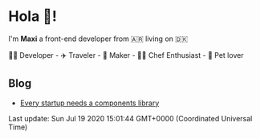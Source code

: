 <h1>Hola 👋!</h1>

<p>I'm <strong>Maxi</strong> a front-end developer from 🇦🇷 living on 🇩🇰</p>

<p>👨‍💻 Developer - ✈️ Traveler - 🚀 Maker - 👨‍🍳 Chef Enthusiast - 🐶 Pet lover</p>

<h2>Blog</h2>

<ul>
    <li><a href="https:&#x2F;&#x2F;maxigimenez.xyz&#x2F;post&#x2F;every-startup-needs-component-library">Every startup needs a components library</a></li>
</ul>

<p>Last update: Sun Jul 19 2020 15:01:44 GMT+0000 (Coordinated Universal Time)</p>
